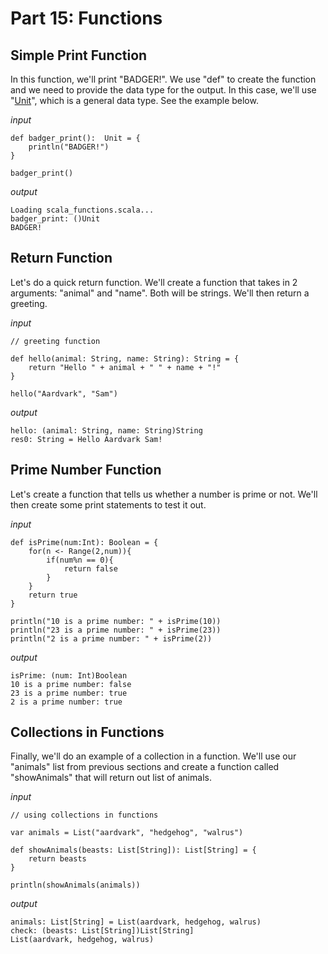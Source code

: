 # Part 15: Functions

## Simple Print Function

In this function, we'll print "BADGER!". We use "def" to create the function and we need to provide the data type for the output. In this case, we'll use "[Unit](https://www.scala-lang.org/api/2.12.x/scala/Unit.html)", which is a general data type. See the example below.

*input*

```
def badger_print():  Unit = {
    println("BADGER!")
}

badger_print()
```

*output*

```
Loading scala_functions.scala...
badger_print: ()Unit
BADGER!
```
## Return Function

Let's do a quick return function. We'll create a function that takes in 2 arguments: "animal" and "name". Both will be strings. We'll then return a greeting. 

*input*

```
// greeting function

def hello(animal: String, name: String): String = {
    return "Hello " + animal + " " + name + "!"
}

hello("Aardvark", "Sam")
```

*output*

```
hello: (animal: String, name: String)String
res0: String = Hello Aardvark Sam!
```

## Prime Number Function

Let's create a function that tells us whether a number is prime or not. We'll then create some print statements to test it out. 

*input*

```
def isPrime(num:Int): Boolean = {
    for(n <- Range(2,num)){
        if(num%n == 0){
            return false
        }
    }
    return true
}

println("10 is a prime number: " + isPrime(10)) 
println("23 is a prime number: " + isPrime(23)) 
println("2 is a prime number: " + isPrime(2))

```

*output*

```
isPrime: (num: Int)Boolean
10 is a prime number: false
23 is a prime number: true
2 is a prime number: true

```

## Collections in Functions

Finally, we'll do an example of a collection in a function. We'll use our "animals" list from previous sections and create a function called "showAnimals" that will return out list of animals. 

*input*

```
// using collections in functions

var animals = List("aardvark", "hedgehog", "walrus")

def showAnimals(beasts: List[String]): List[String] = {
    return beasts
}

println(showAnimals(animals))
```

*output*

```
animals: List[String] = List(aardvark, hedgehog, walrus)
check: (beasts: List[String])List[String]
List(aardvark, hedgehog, walrus)
```
